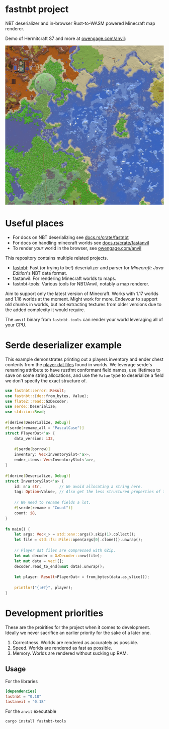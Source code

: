 # fastnbt project

NBT deserializer and in-browser Rust-to-WASM powered Minecraft map renderer.

Demo of Hermitcraft S7 and more at [owengage.com/anvil](https://owengage.com/anvil/?world=hermitcraft7):

![alt rendered map](demo.png)

# Useful places

* For docs on NBT deserializing see
  [docs.rs/crate/fastnbt](https://docs.rs/crate/fastnbt)
* For docs on handling minecraft worlds see
  [docs.rs/crate/fastanvil](https://docs.rs/crate/fastanvil)
* To render *your* world in the browser, see [owengage.com/anvil](https://owengage.com/anvil)
  

This repository contains multiple related projects.

* [fastnbt](fastnbt/README.md): Fast (or trying to be!) deserializer and parser
  for *Minecraft: Java Edition*'s NBT data format.
* fastanvil: For rendering Minecraft worlds to maps.
* fastnbt-tools: Various tools for NBT/Anvil, notably a map renderer.

Aim to support only the latest version of Minecraft. Works with 1.17 worlds and
1.16 worlds at the moment. Might work for more. Endevour to support old chunks
in worlds, but not extracting textures from older versions due to the added
complexity it would require.

The `anvil` binary from `fastnbt-tools` can render your world leveraging all of
your CPU.


# Serde deserializer example

 This example demonstrates printing out a players inventory and ender chest
 contents from the [player dat
 files](https://minecraft.gamepedia.com/Player.dat_format) found in worlds. We
 leverage serde's renaming attribute to have rustfmt conformant field names, use
 lifetimes to save on some string allocations, and use the `Value` type to
 deserialize a field we don't specify the exact structure of.

```rust
use fastnbt::error::Result;
use fastnbt::{de::from_bytes, Value};
use flate2::read::GzDecoder;
use serde::Deserialize;
use std::io::Read;

#[derive(Deserialize, Debug)]
#[serde(rename_all = "PascalCase")]
struct PlayerDat<'a> {
    data_version: i32,

    #[serde(borrow)]
    inventory: Vec<InventorySlot<'a>>,
    ender_items: Vec<InventorySlot<'a>>,
}

#[derive(Deserialize, Debug)]
struct InventorySlot<'a> {
    id: &'a str,        // We avoid allocating a string here.
    tag: Option<Value>, // Also get the less structured properties of the object.

    // We need to rename fields a lot.
    #[serde(rename = "Count")]
    count: i8,
}

fn main() {
    let args: Vec<_> = std::env::args().skip(1).collect();
    let file = std::fs::File::open(args[0].clone()).unwrap();

    // Player dat files are compressed with GZip.
    let mut decoder = GzDecoder::new(file);
    let mut data = vec![];
    decoder.read_to_end(&mut data).unwrap();

    let player: Result<PlayerDat> = from_bytes(data.as_slice());

    println!("{:#?}", player);
}
```

# Development priorities

These are the proirities for the project when it comes to development. Ideally
we never sacrifice an earlier priority for the sake of a later one.

1. Correctness. Worlds are rendered as accurately as possible.
2. Speed. Worlds are rendered as fast as possible.
3. Memory. Worlds are rendered without sucking up RAM.

## Usage

For the libraries

```toml
[dependencies]
fastnbt = "0.18"
fastanvil = "0.18"
```

For the `anvil` executable

```bash
cargo install fastnbt-tools
```